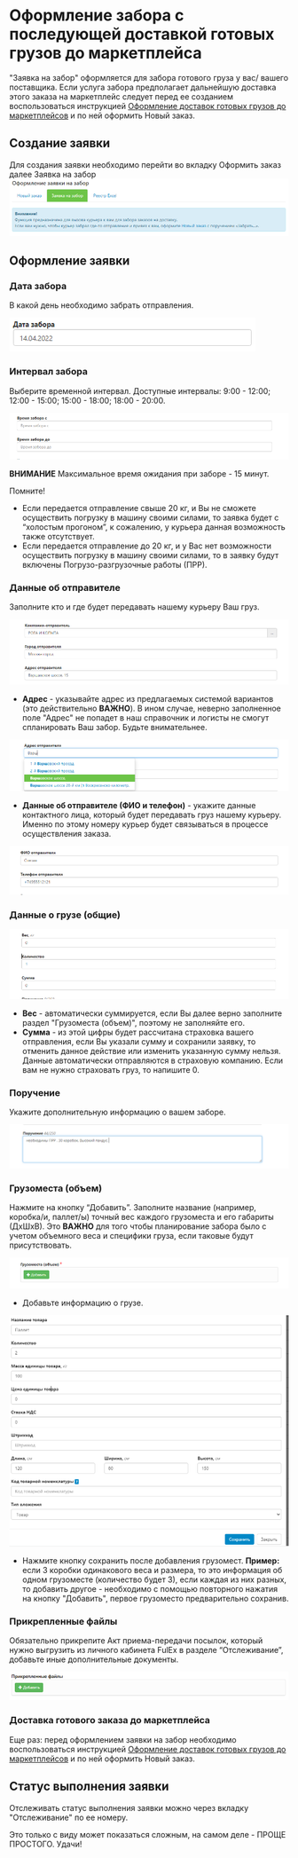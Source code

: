 #  Оформление забора с последующей доставкой готовых грузов до маркетплейса

"Заявка на забор" оформляется для забора готового груза у вас/ вашего поставщика. Если услуга забора предполагает дальнейшую доставка этого заказа на маркетплейс следует перед ее созданием воспользоваться инструкцией [Оформление доставок готовых грузов до маркетплейсов](delivery_ready_mp.md) и по ней оформить Новый заказ.

## Создание заявки
Для создания заявки необходимо перейти во вкладку Оформить заказ далее Заявка на забор
![reg_new](img/reg_new.png)

## Оформление заявки

### Дата забора
В какой день необходимо забрать отправления.

![pick_up_date](img/pick_up_date.png)

### Интервал забора
Выберите временной интервал. 
Доступные интервалы: 9:00 - 12:00; 12:00 - 15:00; 15:00 - 18:00; 18:00 - 20:00.

![interval](img/sampling_interval.png)

**ВНИМАНИЕ** Максимальное время ожидания при заборе - 15 минут. 

Помните!
- Если передается отправление свыше 20 кг, и Вы не сможете осуществить погрузку в машину своими силами, то заявка будет с “холостым прогоном”, к сожалению, у курьера данная возможность также отсутствует.
- Если передается отправление до 20 кг, и у Вас нет возможности осуществить погрузку в машину своими силами, то в заявку будут включены Погрузо-разгрузочные работы (ПРР).

### Данные об отправителе
Заполните кто и где будет передавать нашему курьеру Ваш груз.

![sender](img/sender_data.png)

* **Адрес** - указывайте адрес из предлагаемых системой вариантов (это действительно **ВАЖНО**). В ином случае, неверно заполненное поле "Адрес" не попадет в наш справочник и логисты не смогут спланировать Ваш забор. 
Будьте внимательнее.

![address](img/address.png)
* **Данные об отправителе (ФИО и телефон)** - укажите данные контактного лица, который будет передавать груз нашему курьеру. Именно по этому номеру курьер будет связываться в процессе осуществления заказа.

![sender](img/sender_data_2.png)  

### Данные о грузе (общие)

![cargo](img/cargo_data.png)
* **Вес** - автоматически суммируется, если Вы далее верно заполните раздел "Грузоместа (объем)", поэтому не заполняйте его.
* **Сумма** - из этой цифры будет рассчитана страховка вашего отправления, если Вы указали сумму и сохранили заявку, то отменить данное действие или изменить указанную сумму нельзя. Данные автоматически отправляются в страховую компанию. Если вам не нужно страховать груз, то напишите 0.

### Поручение
Укажите дополнительную информацию о вашем заборе.

![assignment](img/assignment.png)
 
### Грузоместа (объем)
Нажмите на кнопку “Добавить”.
Заполните название (например, коробка/и, паллет/ы) точный вес каждого грузоместа и его габариты (ДхШхВ). Это **ВАЖНО** для того чтобы планирование забора было с учетом объемного веса и специфики груза, если таковые будут присутствовать. 

![cargo](img/cargo_spaces.png)

* Добавьте информацию о грузе. 

![cargo](img/cargo-spaces_data.png)
* Нажмите кнопку сохранить после добавления грузомест.
**Пример:** если 3 коробки одинакового веса и размера, то это информация об одном грузоместе (количество будет 3), если каждая из них разных, то добавить другое - необходимо с помощью повторного нажатия на кнопку "Добавить", первое грузоместо предварительно сохранив.

### Прикрепленные файлы
Обязательно прикрепите Акт приема-передачи посылок, который нужно выгрузить из личного кабинета FulЕx в разделе “Отслеживание”, добавьте иные дополнительные документы.

![files](img/attached_files.png)

### Доставка готового заказа до маркетплейса
Еще раз: перед оформлением заявки на забор необходимо воспользоваться инструкцией [Оформление доставок готовых грузов до маркетплейсов](delivery_ready_mp.md) и по ней оформить Новый заказ.

## Статус выполнения заявки
Отслеживать статус выполнения заявки можно через вкладку "Отслеживание" по ее номеру. 

Это только с виду может показаться сложным, на самом деле - ПРОЩЕ ПРОСТОГО. Удачи!